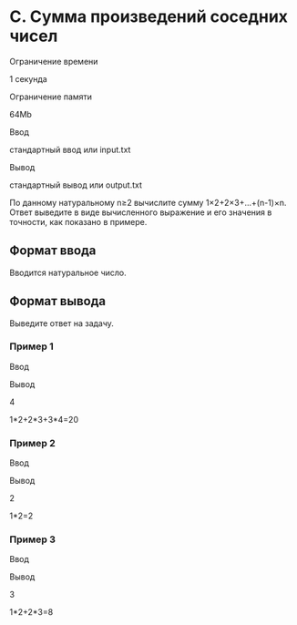 C. Сумма произведений соседних чисел
====================================

Ограничение времени

1 секунда

Ограничение памяти

64Mb

Ввод

стандартный ввод или input.txt

Вывод

стандартный вывод или output.txt

По данному натуральному n≥2 вычислите сумму 1×2+2×3+...+(n-1)×n. Ответ выведите в виде вычисленного выражение и его значения в точности, как показано в примере.

Формат ввода
------------

Вводится натуральное число.

Формат вывода
-------------

Выведите ответ на задачу.

### Пример 1

Ввод

Вывод

4

1\*2+2\*3+3\*4=20

### Пример 2

Ввод

Вывод

2

1\*2=2

### Пример 3

Ввод

Вывод

3

1\*2+2\*3=8